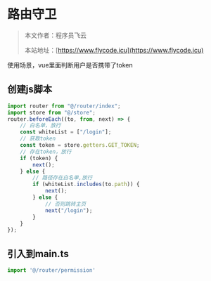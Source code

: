 # 路由守卫
> 本文作者：程序员飞云
>
> 本站地址：[https://www.flycode.icu](https://www.flycode.icu)

使用场景，vue里面判断用户是否携带了token

## 创建js脚本
```js
import router from "@/router/index";
import store from "@/store";
router.beforeEach((to, from, next) => {
    // 白名单，放行
    const whiteList = ["/login"];
    // 获取token
    const token = store.getters.GET_TOKEN;
    // 存在token，放行
    if (token) {
        next();
    } else {
        // 路径存在白名单,放行
        if (whiteList.includes(to.path)) {
            next();
        } else {
            // 否则跳转主页
            next("/login");
        }
    }
});
```

## 引入到main.ts
```js
import '@/router/permission'
```